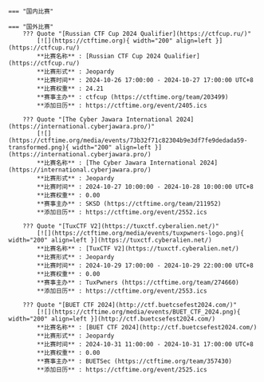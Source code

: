     === "国内比赛"
    
    === "国外比赛"
        ??? Quote "[Russian CTF Cup 2024 Qualifier](https://ctfcup.ru/)"  
            [![](https://ctftime.org){ width="200" align=left }](https://ctfcup.ru/)  
            **比赛名称** : [Russian CTF Cup 2024 Qualifier](https://ctfcup.ru/)  
            **比赛形式** : Jeopardy  
            **比赛时间** : 2024-10-26 17:00:00 - 2024-10-27 17:00:00 UTC+8  
            **比赛权重** : 24.21  
            **赛事主办** : ctfcup (https://ctftime.org/team/203499)  
            **添加日历** : https://ctftime.org/event/2405.ics  
            
        ??? Quote "[The Cyber Jawara International 2024](https://international.cyberjawara.pro/)"  
            [![](https://ctftime.org/media/events/73b32f71c82304b9e3df7fe9dedada59-transformed.png){ width="200" align=left }](https://international.cyberjawara.pro/)  
            **比赛名称** : [The Cyber Jawara International 2024](https://international.cyberjawara.pro/)  
            **比赛形式** : Jeopardy  
            **比赛时间** : 2024-10-27 10:00:00 - 2024-10-28 10:00:00 UTC+8  
            **比赛权重** : 0.00  
            **赛事主办** : SKSD (https://ctftime.org/team/211952)  
            **添加日历** : https://ctftime.org/event/2552.ics  
            
        ??? Quote "[TuxCTF V2](https://tuxctf.cyberalien.net/)"  
            [![](https://ctftime.org/media/events/tuxpwners-logo.png){ width="200" align=left }](https://tuxctf.cyberalien.net/)  
            **比赛名称** : [TuxCTF V2](https://tuxctf.cyberalien.net/)  
            **比赛形式** : Jeopardy  
            **比赛时间** : 2024-10-29 17:00:00 - 2024-10-29 22:00:00 UTC+8  
            **比赛权重** : 0.00  
            **赛事主办** : TuxPwners (https://ctftime.org/team/274660)  
            **添加日历** : https://ctftime.org/event/2553.ics  
            
        ??? Quote "[BUET CTF 2024](http://ctf.buetcsefest2024.com/)"  
            [![](https://ctftime.org/media/events/BUET_CTF_2024.png){ width="200" align=left }](http://ctf.buetcsefest2024.com/)  
            **比赛名称** : [BUET CTF 2024](http://ctf.buetcsefest2024.com/)  
            **比赛形式** : Jeopardy  
            **比赛时间** : 2024-10-31 11:00:00 - 2024-10-31 17:00:00 UTC+8  
            **比赛权重** : 0.00  
            **赛事主办** : BUETSec (https://ctftime.org/team/357430)  
            **添加日历** : https://ctftime.org/event/2525.ics  
            